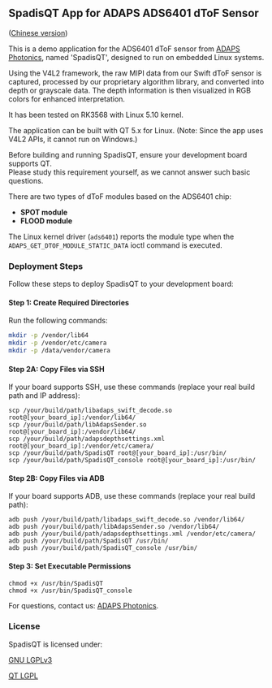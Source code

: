 ## **SpadisQT App for ADAPS ADS6401 dToF Sensor**
([Chinese version](README_zh_CN.md))

This is a demo application for the ADS6401 dToF sensor from [ADAPS Photonics](https://adapsphotonics.com/), named 'SpadisQT', designed to run on embedded Linux systems.

Using the V4L2 framework, the raw MIPI data from our Swift dToF sensor is captured, processed by our proprietary algorithm library, 
and converted into depth or grayscale data. The depth information is then visualized in RGB colors for enhanced interpretation.

It has been tested on RK3568 with Linux 5.10 kernel.

The application can be built with QT 5.x for Linux. (Note: Since the app uses V4L2 APIs, it cannot run on Windows.)

Before building and running SpadisQT, ensure your development board supports QT.  
Please study this requirement yourself, as we cannot answer such basic questions.

There are two types of dToF modules based on the ADS6401 chip:  
- **SPOT module**  
- **FLOOD module**  

The Linux kernel driver (`ads6401`) reports the module type when the `ADAPS_GET_DTOF_MODULE_STATIC_DATA` ioctl command is executed.

### **Deployment Steps**  
Follow these steps to deploy SpadisQT to your development board:

#### **Step 1: Create Required Directories**  
Run the following commands:  
```bash
mkdir -p /vendor/lib64
mkdir -p /vendor/etc/camera
mkdir -p /data/vendor/camera
```

#### **Step 2A: Copy Files via SSH**
If your board supports SSH, use these commands (replace your real build path and IP address):
```
scp /your/build/path/libadaps_swift_decode.so root@[your_board_ip]:/vendor/lib64/
scp /your/build/path/libAdapsSender.so root@[your_board_ip]:/vendor/lib64/
scp /your/build/path/adapsdepthsettings.xml root@[your_board_ip]:/vendor/etc/camera/
scp /your/build/path/SpadisQT root@[your_board_ip]:/usr/bin/
scp /your/build/path/SpadisQT_console root@[your_board_ip]:/usr/bin/
```

#### **Step 2B: Copy Files via ADB**
If your board supports ADB, use these commands (replace your real build path):
```
adb push /your/build/path/libadaps_swift_decode.so /vendor/lib64/
adb push /your/build/path/libAdapsSender.so /vendor/lib64/
adb push /your/build/path/adapsdepthsettings.xml /vendor/etc/camera/
adb push /your/build/path/SpadisQT /usr/bin/
adb push /your/build/path/SpadisQT_console /usr/bin/
```

#### **Step 3: Set Executable Permissions**

```
chmod +x /usr/bin/SpadisQT
chmod +x /usr/bin/SpadisQT_console
```

For questions, contact us: [ADAPS Photonics](https://adapsphotonics.com/).

### **License**
SpadisQT is licensed under:

[GNU LGPLv3](https://opensource.org/licenses/LGPL-3.0)

[QT LGPL](https://doc.qt.io/archives/qt-5.15/lgpl.html)

